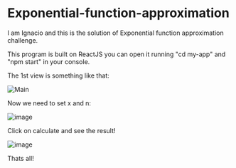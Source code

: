 # Exponential-function-approximation

I am Ignacio and this is the solution of Exponential function approximation challenge.

This program is built on ReactJS you can open it running "cd my-app" and "npm start" in your console.

The 1st view is something like that:

![Main](https://user-images.githubusercontent.com/104234469/198013759-997d8c3d-318f-4cfe-99aa-592da3b67988.PNG)

Now we need to set x and n:

![image](https://user-images.githubusercontent.com/104234469/198014388-d2e560b1-6668-485c-bdb0-791e056ef10c.png)

Click on calculate and see the result!

![image](https://user-images.githubusercontent.com/104234469/198014493-bed84b21-f0c2-49aa-8353-1122233af04f.png)

Thats all!
